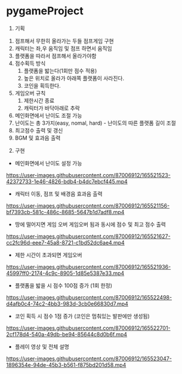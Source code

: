 # pygameProject

1. 기획

  1) 점프해서 무한히 올라가는 두들 점프게임 구현
  2) 캐릭터는 좌,우 움직임 및 점프 하면서 움직임
  3) 플랫폼을 따라서 점프해서 올라가야함
  4) 점수획득 방식
      1. 플랫폼을 밟는다(1회만 점수 적용)
      2. 높은 위치로 올라가 아래쪽 플랫폼이 사라진다.
      3. 코인을 획득한다.
  5) 게임오버 규칙
      1. 제한시간 종료
      2. 캐릭터가 바닥아래로 추락
  6) 메인화면에서 난이도 조절 가능
  7) 난이도는 총 3가지(easy, nomal, hard) - 난이도의 따른 플랫폼 길이 조절
  8) 최고점수 출력 및 갱신 
  9) BGM 및 효과음 출력
  
2. 구현

- 메인화면에서 난이도 설정 가능

https://user-images.githubusercontent.com/87006912/165521523-42372733-1e46-4826-bdb4-b4dc7ebcf445.mp4


 - 캐릭터 이동, 점프 및 배경음 효과음 출력


https://user-images.githubusercontent.com/87006912/165521156-bf7393cb-581c-486c-8685-5647b1d7adf8.mp4


- 땅에 떨어지면 게임 오버 게임오버 됨과 동시에 점수 및 최고 점수 출력

https://user-images.githubusercontent.com/87006912/165521627-cc2fc96d-eee7-45a8-8721-c1bd52dc6ae4.mp4


- 제한 시간이 초과되면 게임오버

https://user-images.githubusercontent.com/87006912/165521936-45997ff0-2174-4c9c-8905-1d85e5387e33.mp4


- 플랫폼을 밟을 시 점수 100점 증가 (1회 한정)

https://user-images.githubusercontent.com/87006912/165522498-d4afb0c4-74c2-4bb3-983d-3cb0e66830d7.mp4


- 코인 획득 시 점수 1점 증가 (코인은 멈춰있는 발판에만 생성됨)

https://user-images.githubusercontent.com/87006912/165522701-2cf178d4-540a-49db-be94-85644c8d0b6f.mp4



- 플레이 영상 및 전체 설명

https://user-images.githubusercontent.com/87006912/165523047-1896354e-94de-45b3-b561-f875bd201d58.mp4


